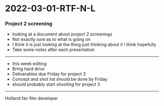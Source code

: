 # 2022-03-01-RTF-N-L

### Project 2 screening
- looking at a document about project 2 screenings
- Not exactly sure as to what is going on
- I think it is just looking at the thing just thinking about it i think hopefully 
- Take some notes after each presentation

---

- this week editing
- Bring hard drive
- Deliverables due Friday for project 3
- Concept and shot list should be done by Friday 
- should probably start shooting for project 3

---

 Holland fav film developer
